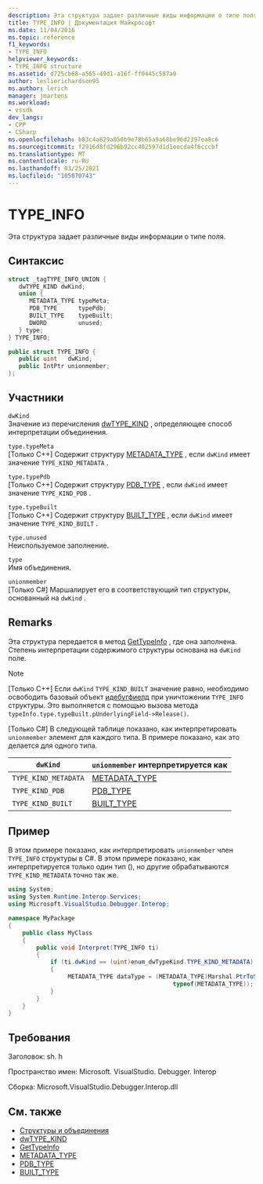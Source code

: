 ```yaml
---
description: Эта структура задает различные виды информации о типе поля.
title: TYPE_INFO | Документация Майкрософт
ms.date: 11/04/2016
ms.topic: reference
f1_keywords:
- TYPE_INFO
helpviewer_keywords:
- TYPE_INFO structure
ms.assetid: d725cb68-a565-49d1-a16f-ff0445c587a0
author: leslierichardson95
ms.author: lerich
manager: jmartens
ms.workload:
- vssdk
dev_langs:
- CPP
- CSharp
ms.openlocfilehash: b83c4a829a050b9e78b65a9a68be96d2397ea8c6
ms.sourcegitcommit: f2916d8fd296b92cc402597d1d1eecda4f6cccbf
ms.translationtype: MT
ms.contentlocale: ru-RU
ms.lasthandoff: 03/25/2021
ms.locfileid: "105070743"
---
```

# <a name="type_info"></a>TYPE_INFO
Эта структура задает различные виды информации о типе поля.

## <a name="syntax"></a>Синтаксис

```cpp
struct _tagTYPE_INFO_UNION {
   dwTYPE_KIND dwKind;
   union {
      METADATA_TYPE typeMeta;
      PDB_TYPE      typePdb;
      BUILT_TYPE    typeBuilt;
      DWORD         unused;
   } type;
} TYPE_INFO;
```

```csharp
public struct TYPE_INFO {
   public uint   dwKind;
   public IntPtr unionmember;
};
```

## <a name="members"></a>Участники
 `dwKind`\
 Значение из перечисления [dwTYPE_KIND](../../../extensibility/debugger/reference/dwtype-kind.md) , определяющее способ интерпретации объединения.

 `type.typeMeta`\
 [Только C++] Содержит структуру [METADATA_TYPE](../../../extensibility/debugger/reference/metadata-type.md) , если `dwKind` имеет значение `TYPE_KIND_METADATA` .

 `type.typePdb`\
 [Только C++] Содержит структуру [PDB_TYPE](../../../extensibility/debugger/reference/pdb-type.md) , если `dwKind` имеет значение `TYPE_KIND_PDB` .

 `type.typeBuilt`\
 [Только C++] Содержит структуру [BUILT_TYPE](../../../extensibility/debugger/reference/built-type.md) , если `dwKind` имеет значение `TYPE_KIND_BUILT` .

 `type.unused`\
 Неиспользуемое заполнение.

 `type`\
 Имя объединения.

 `unionmember`\
 [Только C#] Маршалирует его в соответствующий тип структуры, основанный на `dwKind` .

## <a name="remarks"></a>Remarks
 Эта структура передается в метод [GetTypeInfo](../../../extensibility/debugger/reference/idebugfield-gettypeinfo.md) , где она заполнена. Степень интерпретации содержимого структуры основана на `dwKind` поле.

> [!NOTE]
> [Только C++] Если `dwKind` `TYPE_KIND_BUILT` значение равно, необходимо освободить базовый объект [идебугфиелд](../../../extensibility/debugger/reference/idebugfield.md) при уничтожении `TYPE_INFO` структуры. Это выполняется с помощью вызова метода `typeInfo.type.typeBuilt.pUnderlyingField->Release()`.

 [Только C#] В следующей таблице показано, как интерпретировать `unionmember` элемент для каждого типа. В примере показано, как это делается для одного типа.

|`dwKind`|`unionmember` интерпретируется как|
|--------------|----------------------------------|
|`TYPE_KIND_METADATA`|[METADATA_TYPE](../../../extensibility/debugger/reference/metadata-type.md)|
|`TYPE_KIND_PDB`|[PDB_TYPE](../../../extensibility/debugger/reference/pdb-type.md)|
|`TYPE_KIND_BUILT`|[BUILT_TYPE](../../../extensibility/debugger/reference/built-type.md)|

## <a name="example"></a>Пример
 В этом примере показано, как интерпретировать `unionmember` член `TYPE_INFO` структуры в C#. В этом примере показано, как интерпретируется только один тип (), но другие обрабатываются `TYPE_KIND_METADATA` точно так же.

```csharp
using System;
using System.Runtime.Interop.Services;
using Microsoft.VisualStudio.Debugger.Interop;

namespace MyPackage
{
    public class MyClass
    {
        public void Interpret(TYPE_INFO ti)
        {
            if (ti.dwKind == (uint)enum_dwTypeKind.TYPE_KIND_METADATA)
            {
                 METADATA_TYPE dataType = (METADATA_TYPE)Marshal.PtrToStructure(ti.unionmember,
                                               typeof(METADATA_TYPE));
            }
        }
    }
}
```

## <a name="requirements"></a>Требования
 Заголовок: sh. h

 Пространство имен: Microsoft. VisualStudio. Debugger. Interop

 Сборка: Microsoft.VisualStudio.Debugger.Interop.dll

## <a name="see-also"></a>См. также
- [Структуры и объединения](../../../extensibility/debugger/reference/structures-and-unions.md)
- [dwTYPE_KIND](../../../extensibility/debugger/reference/dwtype-kind.md)
- [GetTypeInfo](../../../extensibility/debugger/reference/idebugfield-gettypeinfo.md)
- [METADATA_TYPE](../../../extensibility/debugger/reference/metadata-type.md)
- [PDB_TYPE](../../../extensibility/debugger/reference/pdb-type.md)
- [BUILT_TYPE](../../../extensibility/debugger/reference/built-type.md)
